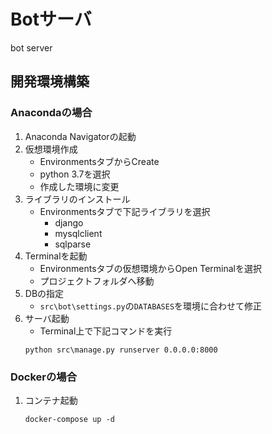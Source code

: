 # Botサーバ
bot server


## 開発環境構築
### Anacondaの場合
1. Anaconda Navigatorの起動
1. 仮想環境作成
    - EnvironmentsタブからCreate
    - python 3.7を選択
    - 作成した環境に変更
1. ライブラリのインストール
    - Environmentsタブで下記ライブラリを選択
        - django
        - mysqlclient
        - sqlparse
1. Terminalを起動
    - Environmentsタブの仮想環境からOpen Terminalを選択
    - プロジェクトフォルダへ移動
1. DBの指定
    - `src\bot\settings.py`の`DATABASES`を環境に合わせて修正
1. サーバ起動
    - Terminal上で下記コマンドを実行
    ```
    python src\manage.py runserver 0.0.0.0:8000
    ```

### Dockerの場合
1. コンテナ起動
    ```
    docker-compose up -d
    ```
